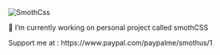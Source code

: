 <style>
  .img{
    align="center"
  }
  </style>
<img class="img" src="https://i.ibb.co/9q1Zvqr/SmothCss.png" alt="SmothCss" />
<p>🔭 I’m currently working on personal project called smothCSS </p>
<p> Support me at : https://www.paypal.com/paypalme/smothus/1 </p>

